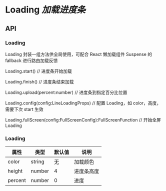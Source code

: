 # Loading _加载进度条_

<example />

## API

### Loading

Loading 封装一组方法供全局使用，可配合 React 懒加载组件 Suspense 的 fallback 进行路由加载反馈

Loading.start() // 进度条开始加载

Loading.finish() // 进度条结束加载

Loading.upload(percent:number) // 进度条到指定百分比位置

Loading.config(config:LineLoadingProps) // 配置 Loading，如 color，高度，需要下次 start 生效

Loading.fullScreen(config:FullScreenConfig):FullScreenFunction // 开始全屏 Loading

### Loading

| 属性    | 类型   | 默认值 | 说明       |
| ------- | ------ | ------ | ---------- |
| color   | string | 无     | 加载颜色   |
| height  | number | 4      | 进度条高度 |
| percent | number | 0      | 进度       |
